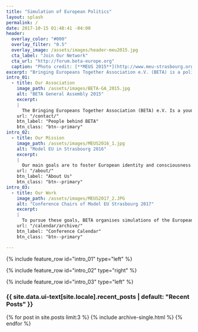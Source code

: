 ```yaml
---
title: "Simulation of European Politics"
layout: splash
permalink: /
date: 2017-10-15 01:48:41 -04:00
header:
  overlay_color: "#000"
  overlay_filter: "0.5"
  overlay_image: /assets/images/header-meu2015.jpg
  cta_label: "Join Our Network"
  cta_url: "http://forum.beta-europe.org"
  caption: "Photo credit: [**MEUS 2015**](http://www.meu-strasbourg.org)"
excerpt: "Bringing Europeans Together Association e.V. (BETA) is a politically independent and non-profit association to support the organisation of European politics simulations."
intro_01:
  - title: Our Association
    image_path: /assets/images/BETA-GA_2015.jpg
    alt: "BETA General Assembly 2015"
    excerpt:
    |
      The Bringing Europeans Together Association (BETA) e.V. Is a young, politically independent and non-profit association founded in August 2008 by nine young Europeans in Mainz, Germany. Today, BETA counts more than 400 members from all across Europe.
    url: "/contact/"
    btn_label: "People behind BETA"
    btn_class: "btn--primary"
intro_02:
  - title: Our Mission
    image_path: /assets/images/MEUS2016_1.jpg
    alt: "Model EU in Strasbourg 2016"
    excerpt:
    |
      Our main goals are to foster European identity and consciousness based on plurality, tolerance and cooperation between individuals, as well as strengthening European civil society by further developing democratic process on both national and international level.
    url: "/about/"
    btn_label: "About Us"
    btn_class: "btn--primary"
intro_03:
  - title: Our Work
    image_path: /assets/images/MEUS2017_2.JPG
    alt: "Conference Chairs of Model EU Strasbourg 2017"
    excerpt:
    |
      To pursue these goals, BETA organises simulations of the European legislative procedure called “Model European Union (MEU)” and supports other associations with the organisation of such conferences. Over the years, BETA has acquired a large and consistently increasing network of partner organisations that organise MEU conferences in various countries.
    url: "/calendar/archive/"
    btn_label: "Conference Calendar"
    btn_class: "btn--primary"

---
```


{% include feature_row id="intro_01" type="left" %}

{% include feature_row id="intro_02" type="right" %}

{% include feature_row id="intro_03" type="left" %}

<h3 class="archive__subtitle">{{ site.data.ui-text[site.locale].recent_posts | default: "Recent Posts" }}</h3>

{% for post in site.posts limit:3 %}
  {% include archive-single.html %}
{% endfor %}
